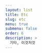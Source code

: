 ```yaml
---
layout: list
title: Etc
slug: etc
menu: true
submenu: false
order: 6
description: >
  기타, 이것저것
---
```

